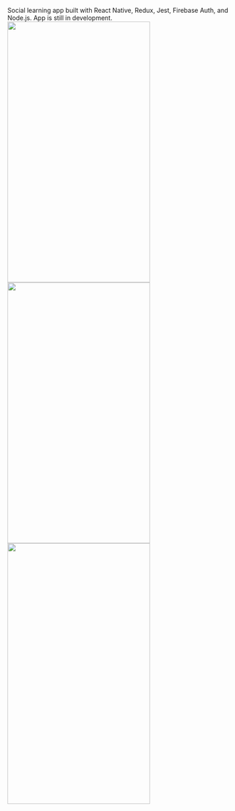Social learning app built with React Native, Redux, Jest, Firebase Auth, and Node.js. App is still in development.
<img src="https://ik.imagekit.io/alihalim/sign_in_72-kicUR7.gif?ik-sdk-version=javascript-1.4.3&updatedAt=1648843025227" width="320" height="585"/><br>
<img src="https://ik.imagekit.io/alihalim/new_post_xDYT4jkMJ.gif?ik-sdk-version=javascript-1.4.3&updatedAt=1648843039467" width="320" height="585"/><br><img src="https://ik.imagekit.io/alihalim/new_post_xDYT4jkMJ.gif?ik-sdk-version=javascript-1.4.3&updatedAt=1648843039467" width="320" height="585"/>
